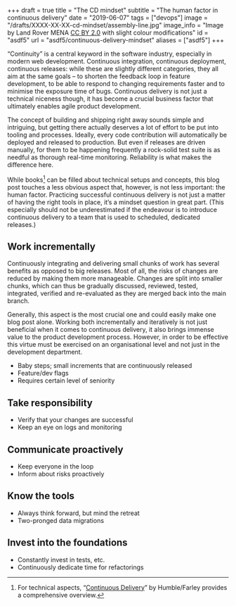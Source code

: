 +++
draft = true
title = "The CD mindset"
subtitle = "The human factor in continuous delivery"
date = "2019-06-07"
tags = ["devops"]
image = "/drafts/XXXX-XX-XX-cd-mindset/assembly-line.jpg"
image_info = "Image by Land Rover MENA [CC BY 2.0](http://creativecommons.org/licenses/by/2.0) with slight colour modifications"
id = "asdf5"
url = "asdf5/continuous-delivery-mindset"
aliases = ["asdf5"]
+++

“Continuity” is a central keyword in the software industry, especially in modern web development. Continuous integration, continuous deployment, continuous releases: while these are slightly different categories, they all aim at the same goals – to shorten the feedback loop in feature development, to be able to respond to changing requirements faster and to minimise the exposure time of bugs. Continuous delivery is not just a technical niceness though, it has become a crucial business factor that ultimately enables agile product development.

The concept of building and shipping right away sounds simple and intriguing, but getting there actually deserves a lot of effort to be put into tooling and processes. Ideally, every code contribution will automatically be deployed and released to production. But even if releases are driven manually, for them to be happening frequently a rock-solid test suite is as needful as thorough real-time monitoring. Reliability is what makes the difference here.

While books[^1] can be filled about technical setups and concepts, this blog post touches a less obvious aspect that, however, is not less important: the human factor. Practicing successful continuous delivery is not just a matter of having the right tools in place, it’s a mindset question in great part. (This especially should not be underestimated if the endeavour is to introduce continuous delivery to a team that is used to scheduled, dedicated releases.)

## Work incrementally

Continuously integrating and delivering small chunks of work has several benefits as opposed to big releases. Most of all, the risks of changes are reduced by making them more manageable. Changes are split into smaller chunks, which can thus be gradually discussed, reviewed, tested, integrated, verified and re-evaluated as they are merged back into the main branch.

Generally, this aspect is the most crucial one and could easily make one blog post alone. Working both incrementally and iteratively is not just beneficial when it comes to continuous delivery, it also brings immense value to the product development process. However, in order to be effective this virtue must be exercised on an organisational level and not just in the development department.

- Baby steps; small increments that are continuously released
- Feature/dev flags
- Requires certain level of seniority

## Take responsibility



- Verify that your changes are successful
- Keep an eye on logs and monitoring

## Communicate proactively

- Keep everyone in the loop
- Inform about risks proactively

## Know the tools

- Always think forward, but mind the retreat
- Two-pronged data migrations

## Invest into the foundations

- Constantly invest in tests, etc.
- Continuously dedicate time for refactorings


[^1]: For technical aspects, “[Continuous Delivery](https://www.amazon.com/dp/0321601912)” by Humble/Farley provides a comprehensive overview.
